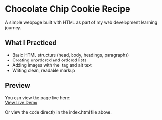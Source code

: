 # Chocolate Chip Cookie Recipe

A simple webpage built with HTML as part of my web development learning journey.

## What I Practiced
- Basic HTML structure (head, body, headings, paragraphs)
- Creating unordered and ordered lists
- Adding images with the <img> tag and alt text
- Writing clean, readable markup

## Preview
You can view the page live here:  
[View Live Demo](https://sashabound.github.io/cookie-recipe)

Or view the code directly in the index.html file above.
